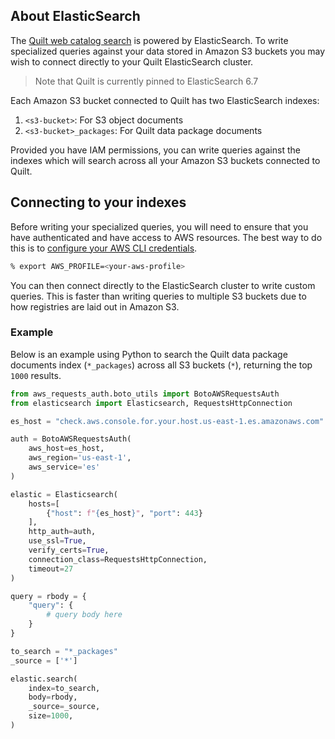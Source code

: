 <!-- markdownlint-disable -->

## About ElasticSearch

The [Quilt web catalog
search](../walkthrough/working-with-the-catalog#search) is powered
by ElasticSearch. To write specialized queries against your data
stored in Amazon S3 buckets you may wish to connect directly to
your Quilt ElasticSearch cluster.

> Note that Quilt is currently pinned to ElasticSearch 6.7

Each Amazon S3 bucket connected to Quilt has two ElasticSearch indexes:
1. `<s3-bucket>`: For S3 object documents
2. `<s3-bucket>_packages`: For Quilt data package documents

Provided you have IAM permissions, you can write queries against
the indexes which will search across all your Amazon S3 buckets
connected to Quilt.

## Connecting to your indexes

Before writing your specialized queries, you will need to ensure
that you have authenticated and have access to AWS resources. The
best way to do this is to [configure your AWS CLI
credentials](https://docs.quiltdata.com/more/faq#do-i-have-to-login-via-quilt3-to-use-the-quilt-apis-how-do-i-push-to-quilt-from-a-headless-environme).

<!--pytest.mark.skip-->
```bash
% export AWS_PROFILE=<your-aws-profile>
```

You can then connect directly to the ElasticSearch cluster to write
custom queries. This is faster than writing queries to multiple S3
buckets due to how registries are laid out in Amazon S3. 

### Example

Below is an example using Python to search the Quilt data package 
documents index (`*_packages`) across all S3 buckets (`*`), 
returning the top `1000` results.

<!--pytest.mark.skip-->
```python
from aws_requests_auth.boto_utils import BotoAWSRequestsAuth
from elasticsearch import Elasticsearch, RequestsHttpConnection

es_host = "check.aws.console.for.your.host.us-east-1.es.amazonaws.com"

auth = BotoAWSRequestsAuth(
    aws_host=es_host,
    aws_region='us-east-1',
    aws_service='es'
)

elastic = Elasticsearch(
    hosts=[
        {"host": f"{es_host}", "port": 443}
    ],
    http_auth=auth,
    use_ssl=True,
    verify_certs=True,
    connection_class=RequestsHttpConnection,
    timeout=27
)

query = rbody = {
    "query": {
        # query body here
    }
}

to_search = "*_packages"
_source = ['*']

elastic.search(
    index=to_search,
    body=rbody,
    _source=_source,
    size=1000,
)
```
